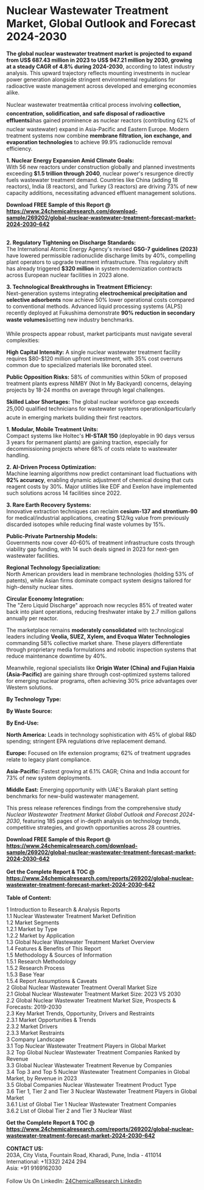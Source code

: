 <h1>Nuclear Wastewater Treatment Market, Global Outlook and Forecast 2024-2030</h1><p><strong>The global nuclear wastewater treatment market is projected to expand from US$ 687.43 million in 2023 to US$ 947.21 million by 2030, growing at a steady CAGR of 4.8% during 2024-2030</strong>, according to latest industry analysis. This upward trajectory reflects mounting investments in nuclear power generation alongside stringent environmental regulations for radioactive waste management across developed and emerging economies alike.</p><p>Nuclear wastewater treatmentâa critical process involving <strong>collection, concentration, solidification, and safe disposal of radioactive effluents</strong>âhas gained prominence as nuclear reactors (contributing 62% of nuclear wastewater) expand in Asia-Pacific and Eastern Europe. Modern treatment systems now combine <strong>membrane filtration, ion exchange, and evaporation technologies</strong> to achieve 99.9% radionuclide removal efficiency.</p><p><strong>1. Nuclear Energy Expansion Amid Climate Goals:</strong><br>
With 56 new reactors under construction globally and planned investments exceeding <strong>$1.5 trillion through 2040</strong>, nuclear power's resurgence directly fuels wastewater treatment demand. Countries like China (adding 18 reactors), India (8 reactors), and Turkey (3 reactors) are driving 73% of new capacity additions, necessitating advanced effluent management solutions.</p><div><b>Download FREE Sample of this Report @ 
            <a href="https://www.24chemicalresearch.com/download-sample/269202/global-nuclear-wastewater-treatment-forecast-market-2024-2030-642">
            https://www.24chemicalresearch.com/download-sample/269202/global-nuclear-wastewater-treatment-forecast-market-2024-2030-642</a></b></div><br><p><strong>2. Regulatory Tightening on Discharge Standards:</strong><br>
The International Atomic Energy Agency's revised <strong>GSG-7 guidelines (2023)</strong> have lowered permissible radionuclide discharge limits by 40%, compelling plant operators to upgrade treatment infrastructure. This regulatory shift has already triggered <strong>$320 million</strong> in system modernization contracts across European nuclear facilities in 2023 alone.</p><p><strong>3. Technological Breakthroughs in Treatment Efficiency:</strong><br>
Next-generation systems integrating <strong>electrochemical precipitation and selective adsorbents</strong> now achieve 50% lower operational costs compared to conventional methods. Advanced liquid processing systems (ALPS) recently deployed at Fukushima demonstrate <strong>90% reduction in secondary waste volumes</strong>âsetting new industry benchmarks.</p><p>While prospects appear robust, market participants must navigate several complexities:</p><p><strong>High Capital Intensity:</strong> A single nuclear wastewater treatment facility requires $80-$120 million upfront investment, with 35% cost overruns common due to specialized materials like boronated steel.</p><p><strong>Public Opposition Risks:</strong> 58% of communities within 50km of proposed treatment plants express NIMBY (Not In My Backyard) concerns, delaying projects by 18-24 months on average through legal challenges.</p><p><strong>Skilled Labor Shortages:</strong> The global nuclear workforce gap exceeds 25,000 qualified technicians for wastewater systems operationâparticularly acute in emerging markets building their first reactors.</p><p><strong>1. Modular, Mobile Treatment Units:</strong><br>
Compact systems like Holtec's <strong>HI-STAR 150</strong> (deployable in 90 days versus 3 years for permanent plants) are gaining traction, especially for decommissioning projects where 68% of costs relate to wastewater handling.</p><p><strong>2. AI-Driven Process Optimization:</strong><br>
Machine learning algorithms now predict contaminant load fluctuations with <strong>92% accuracy</strong>, enabling dynamic adjustment of chemical dosing that cuts reagent costs by 30%. Major utilities like EDF and Exelon have implemented such solutions across 14 facilities since 2022.</p><p><strong>3. Rare Earth Recovery Systems:</strong><br>
Innovative extraction techniques can reclaim <strong>cesium-137 and strontium-90</strong> for medical/industrial applications, creating $12/kg value from previously discarded isotopes while reducing final waste volumes by 15%.</p><p><strong>Public-Private Partnership Models:</strong><br>
	Governments now cover 40-60% of treatment infrastructure costs through viability gap funding, with 14 such deals signed in 2023 for next-gen wastewater facilities.</p><p><strong>Regional Technology Specialization:</strong><br>
	North American providers lead in membrane technologies (holding 53% of patents), while Asian firms dominate compact system designs tailored for high-density nuclear sites.</p><p><strong>Circular Economy Integration:</strong><br>
	The "Zero Liquid Discharge" approach now recycles 85% of treated water back into plant operations, reducing freshwater intake by 2.7 million gallons annually per reactor.</p><p>The marketplace remains <strong>moderately consolidated</strong> with technological leaders including <strong>Veolia, SUEZ, Xylem, and Evoqua Water Technologies</strong> commanding 58% collective market share. These players differentiate through proprietary media formulations and robotic inspection systems that reduce maintenance downtime by 40%.</p><p>Meanwhile, regional specialists like <strong>Origin Water (China) and Fujian Haixia (Asia-Pacific)</strong> are gaining share through cost-optimized systems tailored for emerging nuclear programs, often achieving 30% price advantages over Western solutions.</p><p><strong>By Technology Type:</strong></p><p><strong>By Waste Source:</strong></p><p><strong>By End-Use:</strong></p><p><strong>North America:</strong> Leads in technology sophistication with 45% of global R&amp;D spending; stringent EPA regulations drive replacement demand.</p><p><strong>Europe:</strong> Focused on life extension programs; 62% of treatment upgrades relate to legacy plant compliance.</p><p><strong>Asia-Pacific:</strong> Fastest growing at 6.1% CAGR; China and India account for 73% of new system deployments.</p><p><strong>Middle East:</strong> Emerging opportunity with UAE's Barakah plant setting benchmarks for new-build wastewater management.</p><p>This press release references findings from the comprehensive study <em>Nuclear Wastewater Treatment Market Global Outlook and Forecast 2024-2030</em>, featuring 185 pages of in-depth analysis on technology trends, competitive strategies, and growth opportunities across 28 countries.</p><div><b>Download FREE Sample of this Report @ 
            <a href="https://www.24chemicalresearch.com/download-sample/269202/global-nuclear-wastewater-treatment-forecast-market-2024-2030-642">
            https://www.24chemicalresearch.com/download-sample/269202/global-nuclear-wastewater-treatment-forecast-market-2024-2030-642</a></b></div><br><div><b>Get the Complete Report & TOC @ 
            <a href="https://www.24chemicalresearch.com/reports/269202/global-nuclear-wastewater-treatment-forecast-market-2024-2030-642">
            https://www.24chemicalresearch.com/reports/269202/global-nuclear-wastewater-treatment-forecast-market-2024-2030-642</a></b></div><br>
            <b>Table of Content:</b><p>1 Introduction to Research & Analysis Reports<br />
    1.1 Nuclear Wastewater Treatment Market Definition<br />
    1.2 Market Segments<br />
        1.2.1 Market by Type<br />
        1.2.2 Market by Application<br />
    1.3 Global Nuclear Wastewater Treatment Market Overview<br />
    1.4 Features & Benefits of This Report<br />
    1.5 Methodology & Sources of Information<br />
        1.5.1 Research Methodology<br />
        1.5.2 Research Process<br />
        1.5.3 Base Year<br />
        1.5.4 Report Assumptions & Caveats<br />
2 Global Nuclear Wastewater Treatment Overall Market Size<br />
    2.1 Global Nuclear Wastewater Treatment Market Size: 2023 VS 2030<br />
    2.2 Global Nuclear Wastewater Treatment Market Size, Prospects & Forecasts: 2019-2030<br />
    2.3 Key Market Trends, Opportunity, Drivers and Restraints<br />
        2.3.1 Market Opportunities & Trends<br />
        2.3.2 Market Drivers<br />
        2.3.3 Market Restraints<br />
3 Company Landscape<br />
    3.1 Top Nuclear Wastewater Treatment Players in Global Market<br />
    3.2 Top Global Nuclear Wastewater Treatment Companies Ranked by Revenue<br />
    3.3 Global Nuclear Wastewater Treatment Revenue by Companies<br />
    3.4 Top 3 and Top 5 Nuclear Wastewater Treatment Companies in Global Market, by Revenue in 2023<br />
    3.5 Global Companies Nuclear Wastewater Treatment Product Type<br />
    3.6 Tier 1, Tier 2 and Tier 3 Nuclear Wastewater Treatment Players in Global Market<br />
        3.6.1 List of Global Tier 1 Nuclear Wastewater Treatment Companies<br />
        3.6.2 List of Global Tier 2 and Tier 3 Nuclear Wast</p><div><b>Get the Complete Report & TOC @ 
            <a href="https://www.24chemicalresearch.com/reports/269202/global-nuclear-wastewater-treatment-forecast-market-2024-2030-642">
            https://www.24chemicalresearch.com/reports/269202/global-nuclear-wastewater-treatment-forecast-market-2024-2030-642</a></b></div><br><b>CONTACT US:</b><br>
            203A, City Vista, Fountain Road, Kharadi, Pune, India - 411014<br>
            International: +1(332) 2424 294<br>
            Asia: +91 9169162030 <br><br>
            Follow Us On LinkedIn: <a href="https://www.linkedin.com/company/24chemicalresearch/">24ChemicalResearch LinkedIn</a>